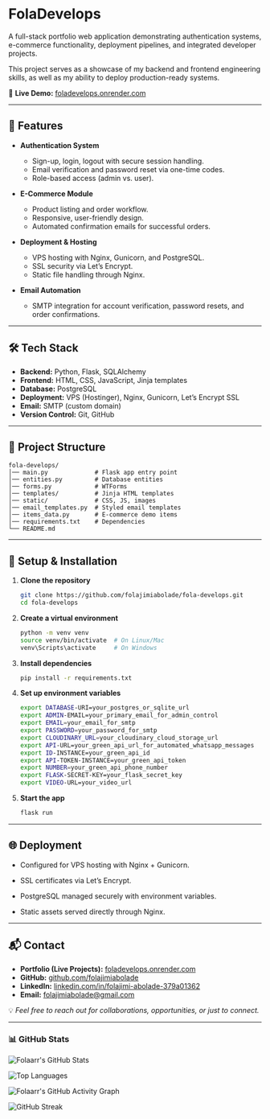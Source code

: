 # FolaDevelops  

A full-stack portfolio web application demonstrating authentication systems, e-commerce functionality, deployment pipelines, and integrated developer projects.  

This project serves as a showcase of my backend and frontend engineering skills, as well as my ability to deploy production-ready systems.  


🔗 **Live Demo:** [foladevelops.onrender.com](https://foladevelops.onrender.com)

---

## 🚀 Features  

- **Authentication System**  
  - Sign-up, login, logout with secure session handling.  
  - Email verification and password reset via one-time codes.  
  - Role-based access (admin vs. user).  

- **E-Commerce Module**  
  - Product listing and order workflow.  
  - Responsive, user-friendly design.  
  - Automated confirmation emails for successful orders.  

- **Deployment & Hosting**  
  - VPS hosting with Nginx, Gunicorn, and PostgreSQL.  
  - SSL security via Let’s Encrypt.  
  - Static file handling through Nginx.  

- **Email Automation**  
  - SMTP integration for account verification, password resets, and order confirmations.  

---

## 🛠️ Tech Stack  

- **Backend:** Python, Flask, SQLAlchemy  
- **Frontend:** HTML, CSS, JavaScript, Jinja templates  
- **Database:** PostgreSQL  
- **Deployment:** VPS (Hostinger), Nginx, Gunicorn, Let’s Encrypt SSL  
- **Email:** SMTP (custom domain)  
- **Version Control:** Git, GitHub  

---

## 📂 Project Structure  

    fola-develops/
    │── main.py             # Flask app entry point
    │── entities.py         # Database entities
    │── forms.py            # WTForms
    │── templates/          # Jinja HTML templates
    │── static/             # CSS, JS, images
    │── email_templates.py  # Styled email templates
    │── items_data.py       # E-commerce demo items
    │── requirements.txt    # Dependencies
    └── README.md

---

## 🔧 Setup & Installation  

1. **Clone the repository**  
   ```bash
   git clone https://github.com/folajimiabolade/fola-develops.git
   cd fola-develops

2. **Create a virtual environment**  
    ```bash
    python -m venv venv
    source venv/bin/activate  # On Linux/Mac
    venv\Scripts\activate     # On Windows

3. **Install dependencies**  
    ```bash
    pip install -r requirements.txt

4. **Set up environment variables** 
    ```bash
    export DATABASE-URI=your_postgres_or_sqlite_url
    export ADMIN-EMAIL=your_primary_email_for_admin_control
    export EMAIL=your_email_for_smtp
    export PASSWORD=your_password_for_smtp
    export CLOUDINARY_URL=your_cloudinary_cloud_storage_url
    export API-URL=your_green_api_url_for_automated_whatsapp_messages
    export ID-INSTANCE=your_green_api_id
    export API-TOKEN-INSTANCE=your_green_api_token
    export NUMBER=your_green_api_phone_number
    export FLASK-SECRET-KEY=your_flask_secret_key
    export VIDEO-URL=your_video_url

4. **Start the app** 
    ```bash
    flask run

---

## 🌐 Deployment 

- Configured for VPS hosting with Nginx + Gunicorn.

- SSL certificates via Let’s Encrypt.

- PostgreSQL managed securely with environment variables.

- Static assets served directly through Nginx.

---

## 📬 Contact

- **Portfolio (Live Projects):** [foladevelops.onrender.com](https://foladevelops.onrender.com)  
- **GitHub:** [github.com/folajimiabolade](https://github.com/folajimiabolade)  
- **LinkedIn:** [linkedin.com/in/folajimi-abolade-379a01362](https://www.linkedin.com/in/folajimi-abolade-379a01362)  
- **Email:** folajimiabolade@gmail.com 

💡 *Feel free to reach out for collaborations, opportunities, or just to connect.*

---

### 📊 GitHub Stats

<!-- General GitHub stats -->
![Folaarr's GitHub Stats](https://github-readme-stats.vercel.app/api?username=folaarr&show_icons=true&theme=react)

<!-- Top languages -->
![Top Languages](https://github-readme-stats.vercel.app/api/top-langs/?username=folaarr&layout=compact&theme=react)

<!-- Contribution graph -->
![Folaarr's GitHub Activity Graph](https://github-readme-activity-graph.vercel.app/graph?username=folaarr&theme=react-dark)

<!-- Streak stats -->
![GitHub Streak](https://streak-stats.demolab.com/?user=folaarr&theme=react&hide_border=true)